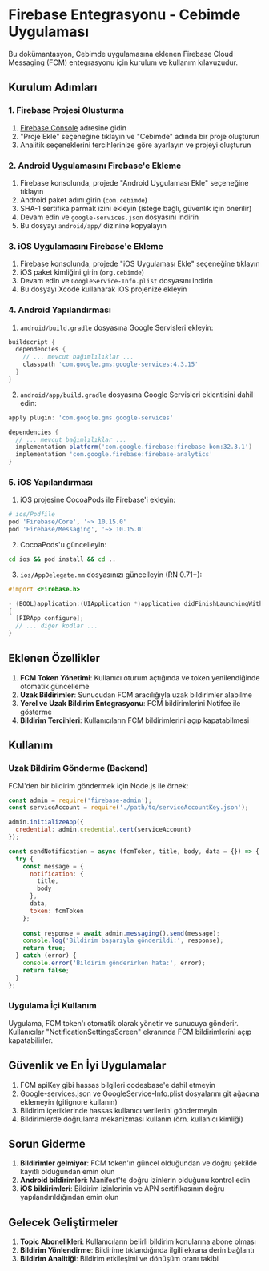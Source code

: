 # Firebase Entegrasyonu - Cebimde Uygulaması

Bu dokümantasyon, Cebimde uygulamasına eklenen Firebase Cloud Messaging (FCM) entegrasyonu için kurulum ve kullanım kılavuzudur.

## Kurulum Adımları

### 1. Firebase Projesi Oluşturma

1. [Firebase Console](https://console.firebase.google.com/) adresine gidin
2. "Proje Ekle" seçeneğine tıklayın ve "Cebimde" adında bir proje oluşturun
3. Analitik seçeneklerini tercihlerinize göre ayarlayın ve projeyi oluşturun

### 2. Android Uygulamasını Firebase'e Ekleme

1. Firebase konsolunda, projede "Android Uygulaması Ekle" seçeneğine tıklayın
2. Android paket adını girin (`com.cebimde`)
3. SHA-1 sertifika parmak izini ekleyin (isteğe bağlı, güvenlik için önerilir)
4. Devam edin ve `google-services.json` dosyasını indirin
5. Bu dosyayı `android/app/` dizinine kopyalayın

### 3. iOS Uygulamasını Firebase'e Ekleme

1. Firebase konsolunda, projede "iOS Uygulaması Ekle" seçeneğine tıklayın
2. iOS paket kimliğini girin (`org.cebimde`)
3. Devam edin ve `GoogleService-Info.plist` dosyasını indirin
4. Bu dosyayı Xcode kullanarak iOS projenize ekleyin

### 4. Android Yapılandırması

1. `android/build.gradle` dosyasına Google Servisleri ekleyin:

```gradle
buildscript {
  dependencies {
    // ... mevcut bağımlılıklar ...
    classpath 'com.google.gms:google-services:4.3.15'
  }
}
```

2. `android/app/build.gradle` dosyasına Google Servisleri eklentisini dahil edin:

```gradle
apply plugin: 'com.google.gms.google-services'

dependencies {
  // ... mevcut bağımlılıklar ...
  implementation platform('com.google.firebase:firebase-bom:32.3.1')
  implementation 'com.google.firebase:firebase-analytics'
}
```

### 5. iOS Yapılandırması

1. iOS projesine CocoaPods ile Firebase'i ekleyin:

```ruby
# ios/Podfile
pod 'Firebase/Core', '~> 10.15.0'
pod 'Firebase/Messaging', '~> 10.15.0'
```

2. CocoaPods'u güncelleyin:

```bash
cd ios && pod install && cd ..
```

3. `ios/AppDelegate.mm` dosyasınızı güncelleyin (RN 0.71+):

```objective-c
#import <Firebase.h>

- (BOOL)application:(UIApplication *)application didFinishLaunchingWithOptions:(NSDictionary *)launchOptions
{
  [FIRApp configure];
  // ... diğer kodlar ...
}
```

## Eklenen Özellikler

1. **FCM Token Yönetimi**: Kullanıcı oturum açtığında ve token yenilendiğinde otomatik güncelleme
2. **Uzak Bildirimler**: Sunucudan FCM aracılığıyla uzak bildirimler alabilme
3. **Yerel ve Uzak Bildirim Entegrasyonu**: FCM bildirimlerini Notifee ile gösterme
4. **Bildirim Tercihleri**: Kullanıcıların FCM bildirimlerini açıp kapatabilmesi

## Kullanım

### Uzak Bildirim Gönderme (Backend)

FCM'den bir bildirim göndermek için Node.js ile örnek:

```javascript
const admin = require('firebase-admin');
const serviceAccount = require('./path/to/serviceAccountKey.json');

admin.initializeApp({
  credential: admin.credential.cert(serviceAccount)
});

const sendNotification = async (fcmToken, title, body, data = {}) => {
  try {
    const message = {
      notification: {
        title,
        body
      },
      data,
      token: fcmToken
    };
    
    const response = await admin.messaging().send(message);
    console.log('Bildirim başarıyla gönderildi:', response);
    return true;
  } catch (error) {
    console.error('Bildirim gönderirken hata:', error);
    return false;
  }
};
```

### Uygulama İçi Kullanım

Uygulama, FCM token'ı otomatik olarak yönetir ve sunucuya gönderir. Kullanıcılar "NotificationSettingsScreen" ekranında FCM bildirimlerini açıp kapatabilirler.

## Güvenlik ve En İyi Uygulamalar

1. FCM apiKey gibi hassas bilgileri codesbase'e dahil etmeyin
2. Google-services.json ve GoogleService-Info.plist dosyalarını git ağacına eklemeyin (gitignore kullanın)
3. Bildirim içeriklerinde hassas kullanıcı verilerini göndermeyin
4. Bildirimlerde doğrulama mekanizması kullanın (örn. kullanıcı kimliği)

## Sorun Giderme

1. **Bildirimler gelmiyor**: FCM token'ın güncel olduğundan ve doğru şekilde kayıtlı olduğundan emin olun
2. **Android bildirimleri**: Manifest'te doğru izinlerin olduğunu kontrol edin
3. **iOS bildirimleri**: Bildirim izinlerinin ve APN sertifikasının doğru yapılandırıldığından emin olun

## Gelecek Geliştirmeler

1. **Topic Abonelikleri**: Kullanıcıların belirli bildirim konularına abone olması
2. **Bildirim Yönlendirme**: Bildirime tıklandığında ilgili ekrana derin bağlantı
3. **Bildirim Analitiği**: Bildirim etkileşimi ve dönüşüm oranı takibi 